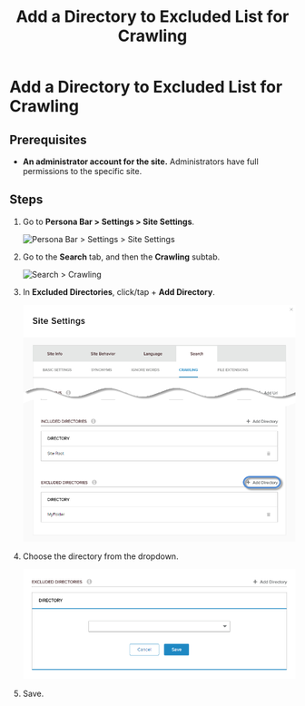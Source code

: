 ﻿---
uid: add-directory-to-excluded-list
topic: add-directory-to-excluded-list
locale: en
title: Add a Directory to Excluded List for Crawling
dnneditions: DNN Platform,Evoq Content,Evoq Engage
dnnversion: 09.02.00
parent-topic: administrators-search-overview
related-topics: add-starting-url-to-crawl-list,edit-starting-url-in-crawl-list,delete-starting-url-from-crawl-list,add-directory-to-included-list,delete-directory-from-included-list,delete-directory-from-excluded-list,add-file-extension-to-included-or-excluded-list,delete-file-extension-from-included-or-excluded-list
---

# Add a Directory to Excluded List for Crawling

## Prerequisites

*   **An administrator account for the site.** Administrators have full permissions to the specific site.

## Steps

1.  Go to **Persona Bar \> Settings \> Site Settings**.
    
    ![Persona Bar > Settings > Site Settings](/images/scr-pbar-host-Settings-E91.png)
    
2.  Go to the **Search** tab, and then the **Crawling** subtab.
    
    ![Search > Crawling](/images/scr-pbtabs-all-Settings-SiteSettings-Search-Crawling-E90.png)
    
3.  In **Excluded Directories**, click/tap \+ **Add Directory**.
    
      
    
    ![](/images/scr-SiteSettings-Search-Crawling-ExcludedDirectories-add-directory-button-E90.png)
    
      
    
4.  Choose the directory from the dropdown.
    
      
    
    ![](/images/scr-SiteSettings-Search-Crawling-ExcludedDirectories-add-directory-E90.png)
    
      
    
5.  Save.
